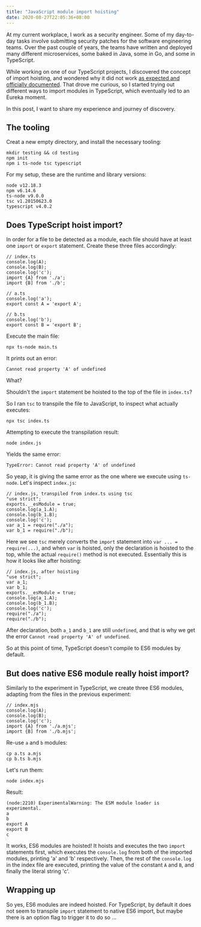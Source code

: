 ```yaml
---
title: "JavaScript module import hoisting"
date: 2020-08-27T22:05:36+08:00
---
```

At my current workplace, I work as a security engineer. Some of my day-to-day tasks involve submitting security patches for the software engineering teams. Over the past couple of years, the teams have written and deployed many different microservices, some baked in Java, some in Go, and some in TypeScript.

While working on one of our TypeScript projects, I discovered the concept of import hoisting, and wondered why it did not work [as expected and officially documented](https://exploringjs.com/es6/ch_modules.html#_imports-are-hoisted). That drove me curious, so I started trying out different ways to import modules in TypeScript, which eventually led to an Eureka moment.

In this post, I want to share my experience and journey of discovery.

## The tooling

Creat a new empty directory, and install the necessary tooling:

```
mkdir testing && cd testing
npm init
npm i ts-node tsc typescript
```

For my setup, these are the runtime and library versions:

```
node v12.18.3
npm v6.14.6
ts-node v9.0.0
tsc v1.20150623.0
typescript v4.0.2
```

## Does TypeScript hoist import?

In order for a file to be detected as a module, each file should have at least one `import` or `export` statement. Create these three files accordingly:

```
// index.ts
console.log(A);
console.log(B);
console.log('c');
import {A} from './a';
import {B] from './b';
```

```
// a.ts
console.log('a');
export const A = 'export A';
```

```
// b.ts
console.log('b');
export const B = 'export B';
```

Execute the main file:

```
npx ts-node main.ts
```

It prints out an error:

```
Cannot read property 'A' of undefined
```

What?

Shouldn't the `import` statement be hoisted to the top of the file in `index.ts`?

So I ran `tsc` to transpile the file to JavaScript, to inspect what actually executes:

```
npx tsc index.ts
```

Attempting to execute the transpilation result:

```
node index.js
```

Yields the same error:

```
TypeError: Cannot read property 'A' of undefined
```

So yeap, it is giving the same error as the one where we execute using `ts-node`. Let's inspect `index.js`:

```
// index.js, transpiled from index.ts using tsc
"use strict";
exports.__esModule = true;
console.log(a_1.A);
console.log(b_1.B);
console.log('c');
var a_1 = require("./a");
var b_1 = require("./b");
```

Here we see `tsc` merely converts the `import` statement into `var ... = require(...)`, and when `var` is hoisted, only the declaration is hoisted to the top, while the actual `require()` method is not executed. Essentially this is how it looks like after hoisting:

```
// index.js, after hoisting
"use strict";
var a_1;
var b_1;
exports.__esModule = true;
console.log(a_1.A);
console.log(b_1.B);
console.log('c');
require("./a");
require("./b");
```

After declaration, both `a_1` and `b_1` are still `undefined`, and that is why we get the error `Cannot read property 'A' of undefined`.

So at this point of time, TypeScript doesn't compile to ES6 modules by default.

## But does native ES6 module really hoist import?

Similarly to the experiment in TypeScript, we create three ES6 modules, adapting from the files in the previous experiment:

```
// index.mjs
console.log(A);
console.log(B);
console.log('c');
import {A} from './a.mjs';
import {B] from './b.mjs';
```

Re-use `a` and `b` modules:

```
cp a.ts a.mjs
cp b.ts b.mjs
```

Let's run them:

```
node index.mjs
```

Result:

```
(node:2210) ExperimentalWarning: The ESM module loader is experimental.
a
b
export A
export B
c
```

It works, ES6 modules are hoisted! It hoists and executes the two `import` statements first, which executes the `console.log` from both of the imported modules, printing 'a' and 'b' respectively. Then, the rest of the `console.log` in the index file are executed, printing the value of the constant `A` and `B`, and finally the literal string 'c'.

## Wrapping up

So yes, ES6 modules are indeed hoisted. For TypeScript, by default it does not seem to transpile `import` statement to native ES6 import, but maybe there is an option flag to trigger it to do so ...
